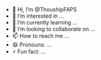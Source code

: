 - 👋 Hi, I’m @ThoushipFAPS
- 👀 I’m interested in ...
- 🌱 I’m currently learning ...
- 💞️ I’m looking to collaborate on ...
- 📫 How to reach me ...
- 😄 Pronouns: ...
- ⚡ Fun fact: ...

<!---
ThoushipFAPS/ThoushipFAPS is a ✨ special ✨ repository because its `README.md` (this file) appears on your GitHub profile.
You can click the Preview link to take a look at your changes.
--->
